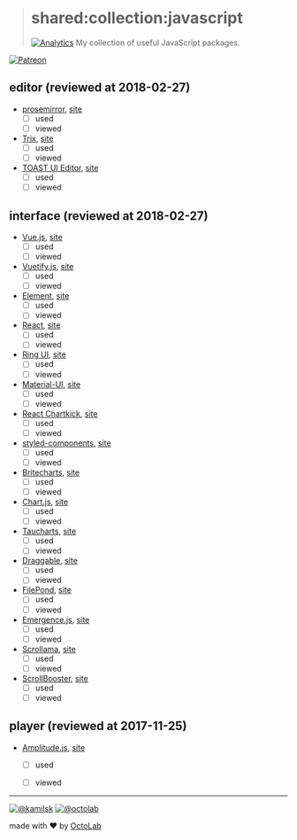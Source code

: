 > # shared:collection:javascript
> [![Analytics](https://ga-beacon.appspot.com/UA-109817251-4/shared/collection:javascript?pixel)](https://github.com/kamilsk/shared/tree/collection)
> My collection of useful JavaScript packages.

[![Patreon](https://img.shields.io/badge/patreon-donate-orange.svg)](https://www.patreon.com/octolab)


## editor (reviewed at 2018-02-27)

- [prosemirror](https://github.com/ProseMirror/prosemirror), [site](http://prosemirror.net/)
  - [ ] used
  - [ ] viewed

- [Trix](https://github.com/basecamp/trix), [site](https://trix-editor.org/)
  - [ ] used
  - [ ] viewed

- [TOAST UI Editor](https://github.com/nhnent/tui.editor), [site](https://nhnent.github.io/tui.editor/)
  - [ ] used
  - [ ] viewed

## interface (reviewed at 2018-02-27)

- [Vue.js](https://github.com/vuejs/vue), [site](https://vuejs.org/)
  - [ ] used
  - [ ] viewed

- [Vuetify.js](https://github.com/vuetifyjs/vuetify), [site](https://vuetifyjs.com/)
  - [ ] used
  - [ ] viewed

- [Element](https://github.com/ElemeFE/element), [site](http://element.eleme.io/)
  - [ ] used
  - [ ] viewed

- [React](https://github.com/facebook/react), [site](https://reactjs.org/)
  - [ ] used
  - [ ] viewed

- [Ring UI](https://github.com/JetBrains/ring-ui), [site](https://jetbrains.org/ring-ui/index.html)
  - [ ] used
  - [ ] viewed

- [Material-UI](https://github.com/mui-org/material-ui), [site](https://material-ui.com/)
  - [ ] used
  - [ ] viewed

- [React Chartkick](https://github.com/ankane/react-chartkick), [site](https://www.chartkick.com/react)
  - [ ] used
  - [ ] viewed

- [styled-components](https://github.com/styled-components/styled-components), [site](https://www.styled-components.com/)
  - [ ] used
  - [ ] viewed

- [Britecharts](https://github.com/eventbrite/britecharts), [site](https://eventbrite.github.io/britecharts/)
  - [ ] used
  - [ ] viewed

- [Chart.js](https://github.com/chartjs/Chart.js), [site](https://www.chartjs.org/)
  - [ ] used
  - [ ] viewed

- [Taucharts](https://github.com/TargetProcess/tauCharts), [site](https://www.taucharts.com/)
  - [ ] used
  - [ ] viewed

- [Draggable](https://github.com/Shopify/draggable), [site](https://shopify.github.io/draggable/)
  - [ ] used
  - [ ] viewed

- [FilePond](https://github.com/pqina/filepond), [site](https://pqina.nl/filepond/)
  - [ ] used
  - [ ] viewed

- [Emergence.js](https://github.com/xtianmiller/emergence.js), [site](https://xtianmiller.github.io/emergence.js/)
  - [ ] used
  - [ ] viewed

- [Scrollama](https://github.com/russellgoldenberg/scrollama), [site](https://russellgoldenberg.github.io/scrollama/basic/)
  - [ ] used
  - [ ] viewed

- [ScrollBooster](https://github.com/ilyashubin/scrollbooster), [site](https://ilyashubin.github.io/scrollbooster/)
  - [ ] used
  - [ ] viewed

## player (reviewed at 2017-11-25)

- [Amplitude.js](https://github.com/521dimensions/amplitudejs), [site](https://521dimensions.com/open-source/amplitudejs)
  - [ ] used
  - [ ] viewed


---

[![@kamilsk](https://img.shields.io/badge/author-%40kamilsk-blue.svg)](https://twitter.com/ikamilsk)
[![@octolab](https://img.shields.io/badge/sponsor-%40octolab-blue.svg)](https://twitter.com/octolab_inc)

made with ❤️ by [OctoLab](https://www.octolab.org/)
